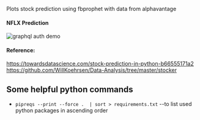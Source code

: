 Plots stock prediction using fbprophet with data from alphavantage

#### NFLX Prediction
![graphql auth demo](https://github.com/syuraj/stock-prediction-using-fbprophet/blob/master/charts/nflx-prediction.png)


#### Reference:
https://towardsdatascience.com/stock-prediction-in-python-b66555171a2
https://github.com/WillKoehrsen/Data-Analysis/tree/master/stocker


## Some helpful python commands
* `pipreqs --print --force .  | sort > requirements.txt`  --to list used python packages in ascending order